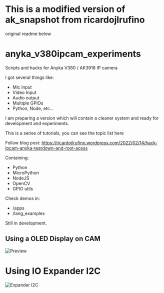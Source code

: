 # This is a modified version of ak_snapshot from ricardojlrufino
original readme below

# anyka_v380ipcam_experiments
Scripts and hacks for Anyka V380 / AK3918 IP camera

I got several things like:

- Mic input
- Video Input
- Audio output
- Multiple GPIOs
- Python, Node, etc...

I am preparing a version which will contain a cleaner system and ready for development and experiments.  

This is a series of tutorials, you can see the topic list here  

Follow blog post: https://ricardojlrufino.wordpress.com/2022/02/14/hack-ipcam-anyka-teardown-and-root-acess

Containing:

- Python
- MicroPython
- NodeJS
- OpenCV
- GPIO utils

Check demos in:  

-  /apps
-  /lang_examples

Still in development. 


## Using a OLED Display on CAM

![Preview](https://ricardojlrufino.files.wordpress.com/2022/04/image-7.png "Preview") 


# Using IO Expander I2C

![Expander I2C](https://ricardojlrufino.files.wordpress.com/2022/04/image-5.png "Expander I2C") 


